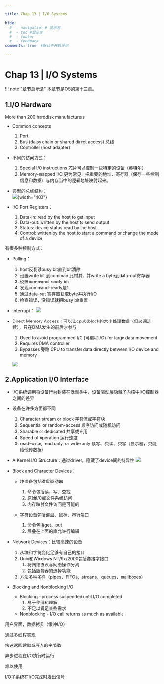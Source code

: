 ```yaml
---

title: Chap 13 | I/O Systems

hide:
  #  - navigation # 显示右
  #  - toc #显示左
  #  - footer
  #  - feedback  
comments: true  #默认不开启评论

---
```


<h1 id="欢迎">Chap 13 | I/O Systems</h1>

!!! note "章节启示录"
    <!-- === "Tab 1" -->
        <!-- Markdown **content**. -->
    <!-- === "Tab 2"
        More Markdown **content**. -->
    本章节是OS的第十三章。

## 1.I/O Hardware
More than 200 harddisk manufacturers

* Common concepts
    1. Port 
    2. Bus (daisy chain or shared direct access) 总线
    3. Controller (host adapter)

* 不同的访问方式：
    1. Special I/O instructions 芯片可以控制一些特定的设备（英特尔）
    2. Memory-mapped I/O 更为常见，把重要的地址、寄存器（保存一些控制信息和数据）与内存当中的逻辑地址映射起来。

* 典型的总线结构：      
    ![](./img/138.png){width="400"}

* I/O Port Registers：
    1. Data-in: read by the host to get input
    2. Data-out: written by the host to send output
    3. Status: device status read by the host
    4. Control: written by the host to start a command or change the mode of a device
    
有很多种控制方式：

* Polling：
    1. host反复读busy bit直到bit清除
    2. 设置write bit 到comman 此村其，并write a byte到data-out寄存器
    3. 设置command-ready bit
    4. 发现command-ready是1
    5. 通过data-out 寄存器获取byte并执行I/O
    6. 检查错误，没错误就把busy bit重置

* Interrupt：
    ![](./img/140.png)

* Direct Memory Access：可以让cpu以block的大小处理数据（但必须连续），只在DMA发生的前后才参与
    1. Used to avoid programmed I/O (可编程I/O) for large data movement
    2. Requires DMA controller
    3. Bypasses 旁路 CPU to transfer data directly between I/O device and memory 
    
    ![](./img/139.png)

## 2.Application I/O Interface
* I/O系统调用将设备行为封装在泛型类中，设备驱动层隐藏了内核中I/O控制器之间的差异

* 设备在许多方面都不同
    1. Character-stream or block 字符流或字符块
    2. Sequential or random-access 顺序访问或随机访问
    3. Sharable or dedicated 共享或专用
    4. Speed of operation 运行速度
    5. read-write, read only, or write only 读写、只读、只写（显示器，只能给他传数据）

* A Kernel I/O Structure：通过driver，隐藏了device间的特异性
    ![](./img/141.png)

* Block and Character Devices：
    * 块设备包括磁盘驱动器
        1. 命令包括读、写、查找
        2. 原始I/O或文件系统访问
        3. 内存映射文件访问是可能的

    * 字符设备包括键盘、鼠标、串行端口
        1. 命令包括get、put
        2. 层叠在上面的库允许行编辑

* Network Devices：比较高速的设备
    1. 从块和字符变化足够有自己的接口
    2. Unix和Windows NT/9x/2000包括套接字接口
        1. 将网络协议与网络操作分离
        2. 包括服务器的选择功能
    3. 方法多种多样（pipes、FIFOs、streans、queues、mailboxes）

* Blocking and Nonblocking I/O
    * Blocking - process suspended until I/O completed
        1. 易于使用和理解
        2. 不足以满足某些需求
    * Nonblocking - I/O call returns as much as available
    

用户界面，数据拷贝（缓冲I/O）

通过多线程实现

快速返回读取或写入的字节数

异步进程在I/O执行时运行

难以使用

I/O子系统在I/O完成时发出信号